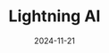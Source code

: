 ---  
layout: startup_page  
title: "Lightning AI"  
id: "lightning.ai"  
permalink: "/lightningailightning.ai11212024/"  
website: "https://www.lightning.ai/"  
funding_round: "Equity"  
funding_amount: "$50M"  
investors: "Cisco Investments, J.P. Morgan, K5 Global, NVIDIA"  
about: "Lightning AI creates the PyTorch Lightning framework and offers a unified platform for training, deploying, and scaling AI. Its platform simplifies AI development, reducing infrastructure complexity and costs while enabling faster iteration and deployment of AI products. The platform integrates tools for model fine-tuning, deployment, agent building, and more, catering to both enterprises and individual developers."  
markets: "AI, Software"  
hq: "New York, New York, United States"  
founded_year: "2015"  
linkedin: "https://www.linkedin.com/company/pytorch-lightning"  
twitter: "https://twitter.com/LightningAI"  
instagram: ""  
facebook: "https://www.facebook.com/GriddotAI"  
crunchbase: ""  
pitchbook: "https://pitchbook.com/profiles/company/442357-75"  

date_display: "21-Nov-2024"  
date: "2024-11-21"

# SEO Optimization  
meta_title: "Lightning AI - Equity Funding ($50M)"  
meta_description: "Lightning AI, Lightning AI creates the PyTorch Lightning framework and offers a unified platform for training, deploying, and scaling AI. Its platform simplifies AI..."  
meta_keywords: "Lightning AI, AI, Software, Equity funding"  
canonical_url: "https://startup.projectstartups.com/lightningailightning.ai11212024/"  
---